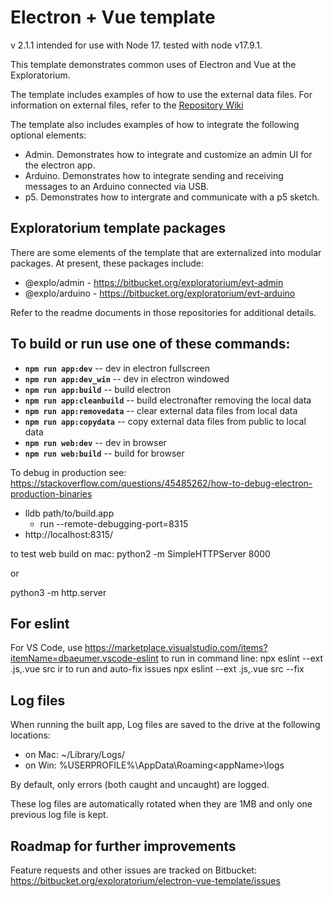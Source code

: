 # Electron + Vue template
v 2.1.1
intended for use with Node 17.
tested with node v17.9.1.

This template demonstrates common uses of Electron and Vue at the Exploratorium. 

The template includes examples of how to use the external data files. For information on external files, refer to the [Repository Wiki](https://bitbucket.org/exploratorium/electron-vue-template/wiki/Home)

The template also includes examples of how to integrate the following optional elements:

- Admin. Demonstrates how to integrate and customize an admin UI for the electron app.
- Arduino. Demonstrates how to integrate sending and receiving messages to an Arduino connected via USB.
- p5. Demonstrates how to intergrate and communicate with a p5 sketch.

## Exploratorium template packages
There are some elements of the template that are externalized into modular packages. At present, these packages include:

- @explo/admin - https://bitbucket.org/exploratorium/evt-admin
- @explo/arduino - https://bitbucket.org/exploratorium/evt-arduino

Refer to the readme documents in those repositories for additional details. 

## To build or run use one of these commands:

- **```npm run app:dev```** -- dev in electron fullscreen
- **```npm run app:dev_win```** -- dev in electron windowed
- **```npm run app:build```** -- build electron
- **```npm run app:cleanbuild```** -- build electronafter removing the local data
- **```npm run app:removedata```** -- clear external data files from local data
- **```npm run app:copydata```** -- copy external data files from public to local data
- **```npm run web:dev```** -- dev in browser
- **```npm run web:build```** -- build for browser

To debug in production see: https://stackoverflow.com/questions/45485262/how-to-debug-electron-production-binaries

- lldb path/to/build.app
  - run --remote-debugging-port=8315
- http://localhost:8315/

to test web build on mac:
python2 -m SimpleHTTPServer 8000

or 

python3 -m http.server

## For eslint
For VS Code, use https://marketplace.visualstudio.com/items?itemName=dbaeumer.vscode-eslint
to run in command line: 
    npx eslint --ext .js,.vue src
ir to run and auto-fix issues
    npx eslint --ext .js,.vue src --fix

## Log files
When running the built app, Log files are saved to the drive at the following locations:

- on Mac: ~/Library/Logs/<appName>
- on Win: %USERPROFILE%\AppData\Roaming\<appName>\logs

By default, only errors (both caught and uncaught) are logged.

These log files are automatically rotated when they are 1MB and only one previous log file is kept.
 
## Roadmap for further improvements
Feature requests and other issues are tracked on Bitbucket: https://bitbucket.org/exploratorium/electron-vue-template/issues